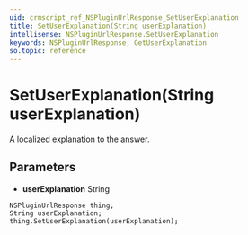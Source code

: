 ```yaml
---
uid: crmscript_ref_NSPluginUrlResponse_SetUserExplanation
title: SetUserExplanation(String userExplanation)
intellisense: NSPluginUrlResponse.SetUserExplanation
keywords: NSPluginUrlResponse, GetUserExplanation
so.topic: reference
---
```


# SetUserExplanation(String userExplanation)

A localized explanation to the answer.

## Parameters

* **userExplanation** String

```crmscript
NSPluginUrlResponse thing;
String userExplanation;
thing.SetUserExplanation(userExplanation);
```

